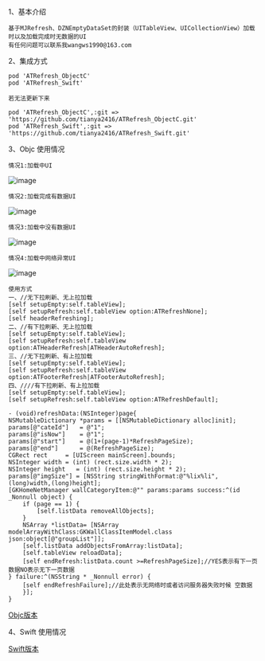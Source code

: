 1、基本介绍          
   
    基于MJRefresh、DZNEmptyDataSet的封装（UITableView、UICollectionView）加载时以及加载完成时无数据的UI
    有任何问题可以联系我wangws1990@163.com
        
2、集成方式
    
    pod 'ATRefresh_ObjectC'
    pod 'ATRefresh_Swift'   
    
    若无法更新下来
    
    pod 'ATRefresh_ObjectC',:git => 'https://github.com/tianya2416/ATRefresh_ObjectC.git' 
    pod 'ATRefresh_Swift',:git => 'https://github.com/tianya2416/ATRefresh_Swift.git'  
    
3、Objc 使用情况
    
    情况1:加载中UI
![image](https://github.com/tianya2416/RefreshController/blob/master/RefreshController/RefreshController/Resources/2.png)

    情况2:加载完成有数据UI
![image](https://github.com/tianya2416/RefreshController/blob/master/RefreshController/RefreshController/Resources/1.png)

    情况3:加载中没有数据UI
![image](https://github.com/tianya2416/RefreshController/blob/master/RefreshController/RefreshController/Resources/3.png)

    情况4:加载中网络异常UI
![image](https://github.com/tianya2416/RefreshController/blob/master/RefreshController/RefreshController/Resources/4.png)
    
    使用方式
    一、//无下拉刷新、无上拉加载
    [self setupEmpty:self.tableView];
    [self setupRefresh:self.tableView option:ATRefreshNone];
    [self headerRefreshing];
    二、//有下拉刷新、无上拉加载
    [self setupEmpty:self.tableView];
    [self setupRefresh:self.tableView option:ATHeaderRefresh|ATHeaderAutoRefresh];
    三、//无下拉刷新、有上拉加载
    [self setupEmpty:self.tableView];
    [self setupRefresh:self.tableView option:ATFooterRefresh|ATFooterAutoRefresh];
    四、////有下拉刷新、有上拉加载
    [self setupEmpty:self.tableView];
    [self setupRefresh:self.tableView option:ATRefreshDefault];
    
    - (void)refreshData:(NSInteger)page{
    NSMutableDictionary *params = [[NSMutableDictionary alloc]init];
    params[@"cateId"]   = @"1";
    params[@"isNow"]    = @"1";
    params[@"start"]    = @(1+(page-1)*RefreshPageSize);
    params[@"end"]      = @(RefreshPageSize);
    CGRect rect     = [UIScreen mainScreen].bounds;
    NSInteger width = (int) (rect.size.width * 2);
    NSInteger height   = (int) (rect.size.height * 2);
    params[@"imgSize"] = [NSString stringWithFormat:@"%lix%li",(long)width,(long)height];
    [GKHomeNetManager wallCategoryItem:@"" params:params success:^(id  _Nonnull object) {
        if (page == 1) {
            [self.listData removeAllObjects];
        }
        NSArray *listData= [NSArray modelArrayWithClass:GKWallClassItemModel.class json:object[@"groupList"]];
        [self.listData addObjectsFromArray:listData];
        [self.tableView reloadData];
        [self endRefresh:listData.count >=RefreshPageSize];//YES表示有下一页数据NO表示无下一页数据
    } failure:^(NSString * _Nonnull error) {
        [self endRefreshFailure];//此处表示无网络时或者访问服务器失败时候 空数据
        }];
    }
[Objc版本](https://github.com/tianya2416/ATRefresh_ObjectC.git)


4、Swift 使用情况

[Swift版本](https://github.com/tianya2416/ATRefresh_Swift.git)
